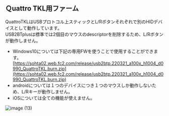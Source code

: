 ## Ｑuattro TKL用ファーム

QuattroTKLはUSBプロトコル上スティックとL/Rボタンそれぞれで別のHIDデバイスとして動作しています。  
USB2BTplusは標準では2個目のマウスのdescriptorを削除するため、L/Rボタンが動作しません。  
* Windows10については下記の専用FWを使うことで使用することができます。  
[https://sohta02.web.fc2.com/release/usb2btp.220321_a100x_h1004_d0990_QuattroTKL.burn.zip](https://sohta02.web.fc2.com/release/usb2btp.220321_a100x_h1004_d0990_QuattroTKL.burn.zip)
* androidについては１つのデバイスにつき１つのマウスしか動作しないため、L/Rキーが動作しません。
* iOSについては全ての機能が使えません。

![image (13)](https://user-images.githubusercontent.com/43091864/159219736-2889c975-ad7f-4a00-8449-8104509f415b.png)
